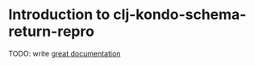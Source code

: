 # Introduction to clj-kondo-schema-return-repro

TODO: write [great documentation](http://jacobian.org/writing/what-to-write/)
